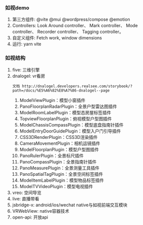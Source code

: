 ### 如视demo

1. 第三方组件: @vite  @mui  @wordpress/compose @emotion
2. Controllers: Look Around controller、 Mark controller、 Mode controller、 Recorder controller、 Tagging controller。
3. 自定义组件: Fetch work, window dimensions
4. 运行: yarn vite


### 如视结构

1. five: 三维引擎
2. dnalogel: vr看房
   ```
   文档 http://dnalogel.developers.realsee.com/storybook/?path=/docs/%E5%A6%82%E8%A7%86-dnalogel--page
   ```
   1. ModelViewPlugin：模型小窗插件
   2. PanoFloorplanRadarPlugin：全景户型雷达图插件
   3. ModelRoomLabelPlugin：模型态房屋标签插件
   4. TopviewFloorplanPlugin：俯视模型户型图插件
   5. ModelChassisCompassPlugin：模型底盘指南针插件
   6. ModelEntryDoorGuidePlugin：模型入户门引导插件
   7. CSS3DRenderPlugin：CSS3D渲染插件
   8. CameraMovementPlugin：相机运镜插件
   9.  ModelFloorplanPlugin：模型户型图插件
   10. PanoRulerPlugin：全景标尺插件
   11. PanoCompassPlugin：全景指南针插件
   12. PanoMeasurePlugin：全景测量工具插件
   13. PanoSpatialTagPlugin：全景空间标签插件
   14. ModelItemLabelPlugin：模型物品标签插件
   15. ModelTVVideoPlugin：模型电视插件
3. vreo: 空间导览
4. live: 直播带看
5. jsbridge-x: android/ios/wechat native与如视前端交互模块
6. VRWebView: native容器技术
7. open-api: 开放api